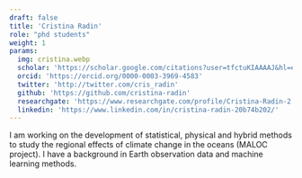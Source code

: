 ```yaml
---
draft: false
title: 'Cristina Radin'
role: "phd students"
weight: 1
params:
  img: cristina.webp
  scholar: 'https://scholar.google.com/citations?user=tfctuKIAAAAJ&hl=es&authuser=1'
  orcid: 'https://orcid.org/0000-0003-3969-4583'
  twitter: 'http://twitter.com/cris_radin'
  github: 'https://github.com/cristina-radin'
  researchgate: 'https://www.researchgate.com/profile/Cristina-Radin-2'
  linkedin: 'https://www.linkedin.com/in/cristina-radin-20b74b202/'
---
```


I am working on the development of statistical, physical and hybrid methods to study the regional effects of climate change in the oceans (MALOC project). I have a background in Earth observation data and machine learning methods.

